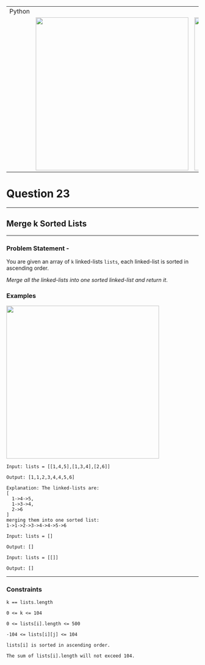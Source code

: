 ||||
|---|---|---|
|Python|
||<img src = 'https://awesomescreenshot.s3.amazonaws.com/image/4900480/44184877-e4cd314864d9ae3b8fc2eae8019a22df.png?X-Amz-Algorithm=AWS4-HMAC-SHA256&X-Amz-Credential=AKIAJSCJQ2NM3XLFPVKA%2F20231111%2Fus-east-1%2Fs3%2Faws4_request&X-Amz-Date=20231111T100331Z&X-Amz-Expires=28800&X-Amz-SignedHeaders=host&X-Amz-Signature=61698911f82e6dda9cee531f280787b40408bb10819465637bf27853e6d456e3' width = 400>|<img src = 'https://awesomescreenshot.s3.amazonaws.com/image/4900480/44184890-2b5c67bbdf3dea90735af04e73378324.png?X-Amz-Algorithm=AWS4-HMAC-SHA256&X-Amz-Credential=AKIAJSCJQ2NM3XLFPVKA%2F20231111%2Fus-east-1%2Fs3%2Faws4_request&X-Amz-Date=20231111T100426Z&X-Amz-Expires=28800&X-Amz-SignedHeaders=host&X-Amz-Signature=3b9645cd1efc23384c9ae92cdbfa51196c420e51f6c6bda1b082ff8e3e9ce82b' width = 400>


# Question 23
****
## Merge k Sorted Lists    

****
### Problem Statement -

You are given an array of `k` linked-lists `lists`, each linked-list is sorted in ascending order.

*Merge all the linked-lists into one sorted linked-list and return it*.

### Examples
<img src = 'https://assets.leetcode.com/uploads/2020/10/03/merge_ex1.jpg' width = 400>

```
Input: lists = [[1,4,5],[1,3,4],[2,6]]

Output: [1,1,2,3,4,4,5,6]

Explanation: The linked-lists are:
[
  1->4->5,
  1->3->4,
  2->6
]
merging them into one sorted list:
1->1->2->3->4->4->5->6
```
```
Input: lists = []

Output: []
```
```
Input: lists = [[]]

Output: []
```
****
### Constraints
```
k == lists.length

0 <= k <= 104

0 <= lists[i].length <= 500

-104 <= lists[i][j] <= 104

lists[i] is sorted in ascending order.

The sum of lists[i].length will not exceed 104.
```
